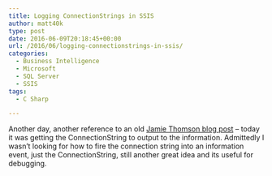 ```yaml
---
title: Logging ConnectionStrings in SSIS
author: matt40k
type: post
date: 2016-06-09T20:18:45+00:00
url: /2016/06/logging-connectionstrings-in-ssis/
categories:
  - Business Intelligence
  - Microsoft
  - SQL Server
  - SSIS
tags:
  - C Sharp

---
```

Another day, another reference to an old <a href="http://sqlblog.com/blogs/jamie_thomson/archive/2011/10/25/verify-a-connection-before-using-it-ssis.aspx" target="_blank" rel="nofollow">Jamie Thomson blog post</a> &#8211; today it was getting the ConnectionString to output to the information. Admittedly I wasn&#8217;t looking for how to fire the connection string into an information event, just the ConnectionString, still another great idea and its useful for debugging.

<div class="gist-oembed" data-gist="matt40k/191f8e28c3bc68df5d6340d9a30f9859.json">
</div>

&nbsp;
